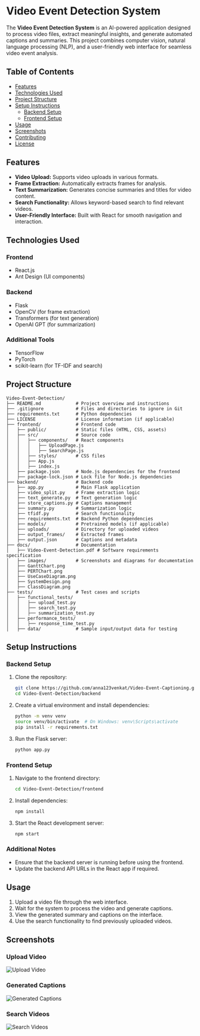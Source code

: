 # Video Event Detection System

The **Video Event Detection System** is an AI-powered application designed to process video files, extract meaningful insights, and generate automated captions and summaries. This project combines computer vision, natural language processing (NLP), and a user-friendly web interface for seamless video event analysis.

## Table of Contents

- [Features](#features)
- [Technologies Used](#technologies-used)
- [Project Structure](#project-structure)
- [Setup Instructions](#setup-instructions)
  - [Backend Setup](#backend-setup)
  - [Frontend Setup](#frontend-setup)
- [Usage](#usage)
- [Screenshots](#screenshots)
- [Contributing](#contributing)
- [License](#license)

## Features

- **Video Upload:** Supports video uploads in various formats.
- **Frame Extraction:** Automatically extracts frames for analysis.
- **Text Summarization:** Generates concise summaries and titles for video content.
- **Search Functionality:** Allows keyword-based search to find relevant videos.
- **User-Friendly Interface:** Built with React for smooth navigation and interaction.

## Technologies Used

### Frontend
- React.js
- Ant Design (UI components)

### Backend
- Flask
- OpenCV (for frame extraction)
- Transformers (for text generation)
- OpenAI GPT (for summarization)

### Additional Tools
- TensorFlow
- PyTorch
- scikit-learn (for TF-IDF and search)

## Project Structure

```
Video-Event-Detection/
├── README.md             # Project overview and instructions
├── .gitignore            # Files and directories to ignore in Git
├── requirements.txt      # Python dependencies
├── LICENSE               # License information (if applicable)
├── frontend/             # Frontend code
│   ├── public/           # Static files (HTML, CSS, assets)
│   ├── src/              # Source code
│   │   ├── components/   # React components
│   │   │   ├── UploadPage.js
│   │   │   ├── SearchPage.js
│   │   ├── styles/       # CSS files
│   │   ├── App.js
│   │   ├── index.js
│   ├── package.json      # Node.js dependencies for the frontend
│   ├── package-lock.json # Lock file for Node.js dependencies
├── backend/              # Backend code
│   ├── app.py            # Main Flask application
│   ├── video_split.py    # Frame extraction logic
│   ├── text_generate.py  # Text generation logic
│   ├── store_captions.py # Captions management
│   ├── summary.py        # Summarization logic
│   ├── tfidf.py          # Search functionality
│   ├── requirements.txt  # Backend Python dependencies
│   ├── models/           # Pretrained models (if applicable)
│   ├── uploads/          # Directory for uploaded videos
│   ├── output_frames/    # Extracted frames
│   ├── output.json       # Captions and metadata
├── docs/                 # Documentation
│   ├── Video-Event-Detection.pdf # Software requirements specification
│   ├── images/           # Screenshots and diagrams for documentation
│   ├── GanttChart.png
│   ├── PERTChart.png
│   ├── UseCaseDiagram.png
│   ├── SystemDesign.png
│   ├── ClassDiagram.png
├── tests/                # Test cases and scripts
│   ├── functional_tests/
│   │   ├── upload_test.py
│   │   ├── search_test.py
│   │   ├── summarization_test.py
│   ├── performance_tests/
│   │   ├── response_time_test.py
│   ├── data/             # Sample input/output data for testing
```

## Setup Instructions

### Backend Setup
1. Clone the repository:
   ```bash
   git clone https://github.com/anna123venkat/Video-Event-Captioning.git
   cd Video-Event-Detection/backend
   ```
2. Create a virtual environment and install dependencies:
   ```bash
   python -m venv venv
   source venv/bin/activate  # On Windows: venv\Scripts\activate
   pip install -r requirements.txt
   ```
3. Run the Flask server:
   ```bash
   python app.py
   ```

### Frontend Setup
1. Navigate to the frontend directory:
   ```bash
   cd Video-Event-Detection/frontend
   ```
2. Install dependencies:
   ```bash
   npm install
   ```
3. Start the React development server:
   ```bash
   npm start
   ```

### Additional Notes
- Ensure that the backend server is running before using the frontend.
- Update the backend API URLs in the React app if required.

## Usage

1. Upload a video file through the web interface.
2. Wait for the system to process the video and generate captions.
3. View the generated summary and captions on the interface.
4. Use the search functionality to find previously uploaded videos.

## Screenshots

### Upload Video
![Upload Video](docs/images/upload_video.png)

### Generated Captions
![Generated Captions](docs/images/generated_captions.png)

### Search Videos
![Search Videos](docs/images/search_videos.png)
